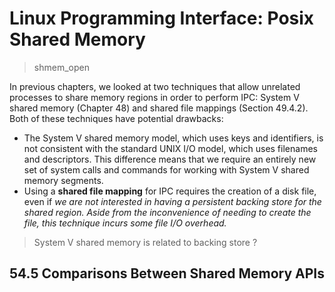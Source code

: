 # Linux Programming Interface: Posix Shared Memory
> shmem_open 

In previous chapters, we looked at two techniques that allow unrelated processes
to share memory regions in order to perform IPC: System V shared memory
(Chapter 48) and shared file mappings (Section 49.4.2). Both of these techniques
have potential drawbacks:
- The System V shared memory model, which uses keys and identifiers, is not
consistent with the standard UNIX I/O model, which uses filenames and
descriptors. This difference means that we require an entirely new set of system
calls and commands for working with System V shared memory segments.
- Using a **shared file mapping** for IPC requires the creation of a disk file, even if
*we are not interested in having a persistent backing store for the shared region.
Aside from the inconvenience of needing to create the file, this technique
incurs some file I/O overhead.*
> System V shared memory is related to backing store ?

## 54.5 Comparisons Between Shared Memory APIs
